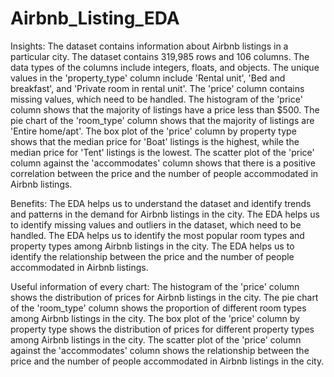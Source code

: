 # Airbnb_Listing_EDA

Insights:
The dataset contains information about Airbnb listings in a particular city.
The dataset contains 319,985 rows and 106 columns.
The data types of the columns include integers, floats, and objects.
The unique values in the 'property_type' column include 'Rental unit', 'Bed and breakfast', and 'Private room in rental unit'.
The 'price' column contains missing values, which need to be handled.
The histogram of the 'price' column shows that the majority of listings have a price less than $500.
The pie chart of the 'room_type' column shows that the majority of listings are 'Entire home/apt'.
The box plot of the 'price' column by property type shows that the median price for 'Boat' listings is the highest, while the median price for 'Tent' listings is the lowest.
The scatter plot of the 'price' column against the 'accommodates' column shows that there is a positive correlation between the price and the number of people accommodated in Airbnb listings.

Benefits:
The EDA helps us to understand the dataset and identify trends and patterns in the demand for Airbnb listings in the city.
The EDA helps us to identify missing values and outliers in the dataset, which need to be handled.
The EDA helps us to identify the most popular room types and property types among Airbnb listings in the city.
The EDA helps us to identify the relationship between the price and the number of people accommodated in Airbnb listings.

Useful information of every chart:
The histogram of the 'price' column shows the distribution of prices for Airbnb listings in the city.
The pie chart of the 'room_type' column shows the proportion of different room types among Airbnb listings in the city.
The box plot of the 'price' column by property type shows the distribution of prices for different property types among Airbnb listings in the city.
The scatter plot of the 'price' column against the 'accommodates' column shows the relationship between the price and the number of people accommodated in Airbnb listings in the city.
